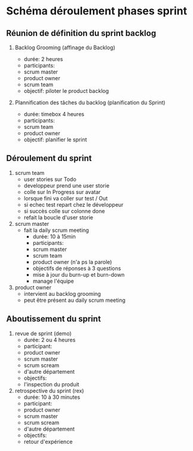 # Schéma déroulement phases sprint

##  Réunion de définition du sprint backlog
1.  Backlog Grooming (affinage du Backlog) 
    - durée: 2 heures
    - participants: 
    - scrum master
    - product owner
    - scrum team
    - objectif: piloter le product backlog

2.  Plannification des tâches du backlog (planification du Sprint)
    - durée: timebox 4 heures
    - participants: 
    - scrum team
    - product owner
    - objectif: planifier le sprint
## Déroulement du sprint
1. scrum team
    - user stories sur Todo
    - developpeur prend une user storie
    - colle sur In Progress sur avatar
    - lorsque fini va coller sur test / Out
    - si echec test repart chez le développeur
    - si succès colle sur colonne done
    - refait la boucle d'user storie
2. scrum master
    - fait la daily scrum meeting
        - durée: 10 à 15min
        - participants:
        - scrum master
        - scrum team
        - product owner (n'a ps la parole)
        - objectifs de réponses à 3 questions
        - mise à jour du burn-up et burn-down
        - manage l'équipe
3. product owner
    - intervient au backlog grooming
    - peut être présent au daily scrum meeting
## Aboutissement du sprint
1. revue de sprint (demo)
    - durée: 2 ou 4 heures
    - participant:
    - product owner
    - scrum master
    - scrum scream
    - d'autre département
    - objectifs:
    - l'inspection du produit
2. retrospective du sprint (rex)
    - durée: 10 à 30 minutes
    - participant:
    - product owner
    - scrum master
    - scrum scream
    - d'autre département
    - objectifs:
    - retour d'expérience